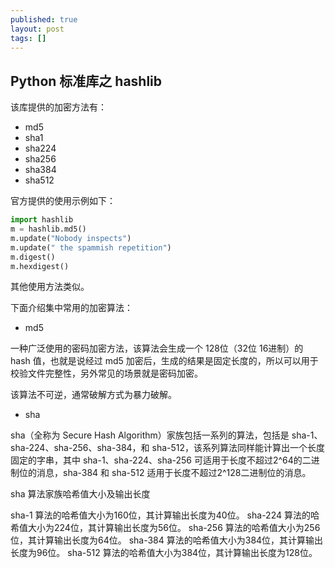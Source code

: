 ```yaml
---
published: true
layout: post
tags: []
---
```

## Python 标准库之 hashlib

该库提供的加密方法有：

* md5
* sha1
* sha224
* sha256
* sha384
* sha512

官方提供的使用示例如下：

``` python
import hashlib
m = hashlib.md5()
m.update("Nobody inspects")
m.update(" the spammish repetition")
m.digest()
m.hexdigest()
```

其他使用方法类似。

下面介绍集中常用的加密算法：

* md5

一种广泛使用的密码加密方法，该算法会生成一个 128位（32位 16进制）的 hash 值，也就是说经过 md5 加密后，生成的结果是固定长度的，所以可以用于校验文件完整性，另外常见的场景就是密码加密。

该算法不可逆，通常破解方式为暴力破解。

* sha

sha（全称为 Secure Hash Algorithm）家族包括一系列的算法，包括是 sha-1、sha-224、sha-256、sha-384，和 sha-512，该系列算法同样能计算出一个长度固定的字串，其中 sha-1、sha-224、sha-256 可适用于长度不超过2^64的二进制位的消息，sha-384 和 sha-512 适用于长度不超过2^128二进制位的消息。

sha 算法家族哈希值大小及输出长度

sha-1 算法的哈希值大小为160位，其计算输出长度为40位。
sha-224 算法的哈希值大小为224位，其计算输出长度为56位。
sha-256 算法的哈希值大小为256位，其计算输出长度为64位。
sha-384 算法的哈希值大小为384位，其计算输出长度为96位。
sha-512 算法的哈希值大小为384位，其计算输出长度为128位。
